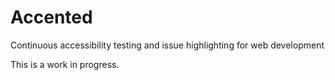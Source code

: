 # Accented

Continuous accessibility testing and issue highlighting for web development

This is a work in progress.
